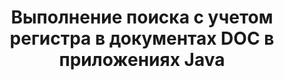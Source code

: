 ---
############################# Static ############################
layout: "auto-gen-gist"
draft: false
path: "ru/search/java/case-sensitive/doc/"
otherformats: PDF DOT DOCX DOCM DOTX DOTM TXT ODT OTT RTF XLS XLT XLSX XLSM XLSB XLTX XLTM XLA XLAM ODS OTS CSV TSV XML PPT PPS POT PPTX PPTM POTX POTM PPSX PPSM ODP PST OST EML EMLX MSG ONE ZIP XHTML MHTML MD CHM EPUB FB2 

############################# Head ############################
head_title: "API Java для выполнения поиска текста с учетом регистра в документах DOC"
head_description: "GroupDocs.Search Java API позволяет программистам выполнять текстовый поиск с учетом регистра и определять точную структуру слов в документах DOC с помощью Java."

############################# Header ############################
title: "Выполнение поиска с учетом регистра в документах DOC в приложениях Java"
description: "GroupDocs.Search Java API позволяет разработчикам программного обеспечения применять текстовый поиск с учетом регистра по различным типам документов, таким как PDF, HTML, DOCX, PPTX, XLSX и другим, в приложениях Java."

######################### Download Button #######################
button:
    enable: true

############################# About ############################
about:
    enable: true
    title: "Как выполнить поиск с учетом регистра в приложениях Java?"
    content: |
      Чувствительность к регистру — это очень полезный метод поиска, который описывает способность программы различать прописные (заглавные) и строчные (строчные) буквы при поиске в Интернете, базе данных или документе. Очень важно помнить, что по умолчанию поисковая система нечувствительна к регистру, а это означает, что поиск по слову Компьютер выдаст как фрагменты, имеющие имя ключа, так и текст со словами Компьютер и компьютер. Предположим, нам нужно сузить результаты поиска до тех, которые имеют заглавную букву «Компьютер», что означает, что нам нужен поиск с учетом регистра. GroupDocs.Search для Java — это эффективный API для поиска и индексирования документов, который позволяет разработчику программного обеспечения разрабатывать приложения, которые могут выполнять текстовый поиск и индексирование для некоторых наиболее популярных типов документов, таких как PDF, HTML, электронная почта Outlook, Microsoft Office Word, рабочие листы Excel, Презентации PowerPoint, Outlook MSG, PST и многое другое. Более того, он может идентифицировать поисковые запросы, написанные на языке, который не соответствует вашей раскладке клавиатуры.

############################# content ############################
steps:
    enable: true
    block:
    - title_left: "Поиск с учетом регистра в документах DOC через Java"
      content_left: |
       GroupDocs.Search Java API включает в себя полную поддержку как базовых, так и расширенных функций поиска, что позволяет разработчикам программного обеспечения выполнять поиск с учетом регистра внутри своих Java-приложений, написав всего пару строк кода.
       
       В следующем примере кода Java показано, как добиться поиска с учетом регистра с запросом в тексте в файлах DOC всего за пару строк кода.

      title_right: "Выполнение поиска с учетом регистра в файлах DOC"
      content_right: |
         * Определите путь к индексной папке, а также к папке документов.
         * Создание индекса в указанной папке путем вызова экземпляра класса [Index](https://apireference.groupdocs.com/search/java/com.groupdocs.search/Index#Index(java.lang.String))
         * Индексирование документов из указанной папки путем вызова экземпляра класса [Add](https://apireference.groupdocs.com/search/net/groupdocs.search.index/add/methods/1)
         * Инициировать новый экземпляр класса [SearchOptions](https://apireference.groupdocs.com/search/net/groupdocs.search.options/searchoptions).
         * Включение параметра поиска с учетом регистра путем вызова метода [UseCaseSensitiveSearch](https://apireference.groupdocs.com/search/net/groupdocs.search.options/searchoptions/properties/usecasesensitivesearch)
         * Определить поисковый запрос и начать поиск
         
        
      gisthash: "f5cba2431bcb82d746d2a002b1947d21"
      gistfile: "case-sensitive_in_text_queries_java.java"

    - title_left: "Сделать поиск с учетом регистра в форме объекта через Java"
      content_left: |
        GroupDocs.Search Java дает разработчикам программного обеспечения возможность включать функции поиска документов различных форматов в свои собственные приложения. В следующем примере кода Java показано, как выполнять поиск с учетом регистра с помощью запроса в форме объекта в документах DOC.

      title_right: "Применить поиск с учетом регистра в документах DOC"
      content_right: |
        * Определите путь к индексной папке, а также к папке документов.
        * Создание индекса в указанной папке путем вызова экземпляра класса [Index](https://apireference.groupdocs.com/search/java/com.groupdocs.search/Index#Index(java.lang.String))
        * Индексирование документов из указанной папки путем вызова экземпляра класса [Add](https://apireference.groupdocs.com/search/net/groupdocs.search.index/add/methods/1)
        * Инициировать новый экземпляр класса [SearchOptions](https://apireference.groupdocs.com/search/net/groupdocs.search.options/searchoptions).
        * Включение параметра поиска с учетом регистра путем вызова метода [UseCaseSensitiveSearch](https://apireference.groupdocs.com/search/net/groupdocs.search.options/searchoptions/properties/usecasesensitivesearch)
        * Создание поискового запроса в объекте путем вызова метода [createWordQuery](https://apireference.groupdocs.com/search/java/com.groupdocs.search/SearchQuery#createWordQuery(java.lang.String))
        * Определить поисковый запрос и начать поиск
     
      gisthash: "9e2aee884e199033f89c2c21cde108b7"
      gistfile: "case-sensitive_search_in_object_form_java.java"

    - title_left: "Системные Требования"
      content_left: |
        GroupDocs.Search для Java поддерживается на всех основных платформах и операционных системах. Чтобы ознакомиться с полным руководством по системным требованиям, посетите [системные требования](https://docs.groupdocs.com/search/java/system-requirements/) перед выполнением приведенного ниже кода. Убедитесь, что на вашем компьютере установлены следующие предварительные требования. система:
          * Операционные системы: Microsoft Windows, Linux, MacOS
          * Поддержка версий Java: J2SE 7.0 (1.7), J2SE 8.0 (1.8) или выше
          * Получите последнюю версию GroupDocs.Search для Java API из GroupDocs  [репозитория](https://repository.groupdocs.com/repo/com/groupdocs/groupdocs-search/)
        
      title_right: "Зачем использовать GroupDocs.Search"
      content_right: |
        * Создание поискового индекса как в памяти, так и на диске.
        * Возможность индексации из файла, потока или структуры.
        * Поддержка индексирования защищенных паролем документов.
        * Поддержка слияния нескольких индексов.
        * Фильтровать документ во время поисковой индексации.
        * Поддержка проверки орфографии во время поиска.
        * Смешанные символы полностью поддерживаются
        * Объединение различных типов поиска в один поисковый запрос.
        * Поддержка простого поиска слов и регулярных выражений
        * Полная поддержка замены псевдонимов в поисковых запросах.

demos:
    enable: true
        

more_formats:
    enable: true


back_to_top:
    enable: true
---